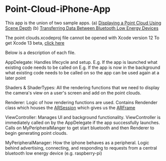 # Point-Cloud-iPhone-App


This app is the union of two sample apps.
(a) [Displaying a Point Cloud Using Scene Depth](https://developer.apple.com/documentation/arkit/environmental_analysis/displaying_a_point_cloud_using_scene_depth)
(b) [Transferring Data Between Bluetooth Low Energy Devices](https://developer.apple.com/documentation/corebluetooth/transferring_data_between_bluetooth_low_energy_devices)


The point clouds.xcodeproj file cannot be opened with Xcode version 12
To get Xcode 13 beta, [click here](https://developer.apple.com/xcode/)

Below is a description of each file.

AppDelegate: Handles lifecycle and setup.
E.g. If the app is launched what existing code needs to be called on
E.g. If the app is now in the background what existing code needs to be called on so the app can be used again at a later point

Shaders & ShaderTypes: All the rendering functions that we need to display the camera's view on a user's screen and add on the point clouds.

Renderer: Logic of how rendering functions are used. Contains Rendender class which houses the [ARSession](https://developer.apple.com/documentation/arkit/arsession) which gives us the [ARFrame](https://developer.apple.com/documentation/arkit/arframe)

ViewController: Manages UI and background functionality. ViewController is immediately called on by the AppDelegate if the app successfully launches. Calls on MyPeripheralManger to get start bluetooth and then Renderer to begin generating point clouds.

MyPeripheralManager: How the iphone behaves as a peripheral. Logic behind advertising, connecting, and responding to requests from a central bluetooth low energy device (e.g. raspberry-pi)

